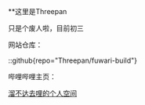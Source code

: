 **这里是Threepan

只是个废人啦，目前初三

网站仓库：

::github{repo="Threepan/fuwari-build"}



哔哩哔哩主页：

[溜不达去哩的个人空间](https://space.bilibili.com/1204438781)